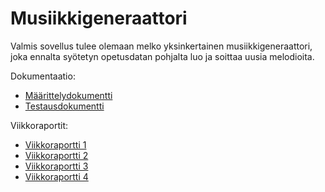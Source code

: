 # Musiikkigeneraattori

Valmis sovellus tulee olemaan melko yksinkertainen musiikkigeneraattori, joka ennalta syötetyn opetusdatan pohjalta luo ja soittaa uusia melodioita. 

Dokumentaatio:
- [Määrittelydokumentti](https://github.com/isa-srs/tiralabra/blob/main/dokumentaatio/maarittelydokumentti.md)
- [Testausdokumentti](https://github.com/isa-srs/tiralabra/bol/main/dokumentaatio/testaus.md)

Viikkoraportit:
- [Viikkoraportti 1](https://github.com/isa-srs/tiralabra/blob/main/dokumentaatio/viikkoraportit/viikkoraportti1.md)
- [Viikkoraportti 2](https://github.com/isa-srs/tiralabra/blob/main/dokumentaatio/viikkoraportit/viikkoraportti2.md)
- [Viikkoraportti 3](https://github.com/isa-srs/tiralabra/blob/main/dokumentaatio/viikkoraportit/viikkoraportti3.md)
- [Viikkoraportti 4](https://github.com/isa-srs/tiralabra/blob/main/dokumentaatio/viikkoraportit/viikkoraportti4.md)

